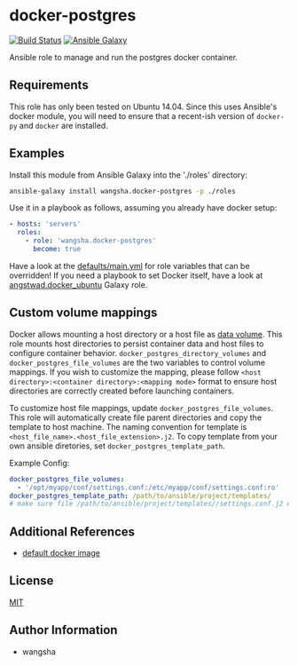 docker-postgres
============

[![Build Status](https://travis-ci.org/wangsha/docker-postgres.svg?branch=master)](https://travis-ci.org/wangsha/docker-postgres)
[![Ansible Galaxy](https://img.shields.io/badge/AnsibleGalaxy-wangsha.docker--postgres-blue.svg)](https://galaxy.ansible.com/wangsha/docker-postgres/)

Ansible role to manage and run the postgres docker container.

Requirements
------------

This role has only been tested on Ubuntu 14.04. Since this uses Ansible's
docker module, you will need to ensure that a recent-ish version of `docker-py`
and `docker` are installed.

Examples
--------

Install this module from Ansible Galaxy into the './roles' directory:
```bash
ansible-galaxy install wangsha.docker-postgres -p ./roles
```

Use it in a playbook as follows, assuming you already have docker setup:
```yaml
- hosts: 'servers'
  roles:
    - role: 'wangsha.docker-postgres'
      become: true
```

Have a look at the [defaults/main.yml](defaults/main.yml) for role variables
that can be overridden! If you need a playbook to set Docker itself, have a
look at
[angstwad.docker_ubuntu](https://github.com/angstwad/docker.ubuntu) Galaxy
role.


Custom volume mappings
----------------------
Docker allows mounting a host directory or a host file as [data volume](https://docs.docker.com/engine/userguide/containers/dockervolumes/).
This role mounts host directories to persist container data and host files to configure container behavior.
`docker_postgres_directory_volumes` and `docker_postgres_file_volumes` are the two variables to control volume mappings.
If you wish to customize the mapping, please follow `<host directory>:<container directory>:<mapping mode>` format
 to ensure host directories are correctly created before launching containers.
 
To customize host file mappings, update `docker_postgres_file_volumes`. 
This role will automatically create file parent directories and copy the template 
to host machine. The naming convention for template is `<host_file_name>.<host_file_extension>.j2`.
To copy template from your own ansible diretories, set `docker_postgres_template_path`.

Example Config:
```yaml
docker_postgres_file_volumes:
  - '/opt/myapp/conf/settings.conf:/etc/myapp/conf/settings.conf:ro'
docker_postgres_template_path: /path/to/ansible/project/templates/
# make sure file /path/to/ansible/project/templates//settings.conf.j2 exists. 
```


Additional References
---------------------
- [default docker image](https://hub.docker.com/_/postgres/)


License
-------

[MIT](LICENSE.txt)

Author Information
------------------

- wangsha
